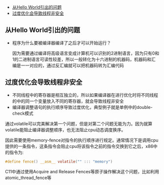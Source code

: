 <!-- TOC -->

- [从Hello World引出的问题](#%e4%bb%8ehello-world%e5%bc%95%e5%87%ba%e7%9a%84%e9%97%ae%e9%a2%98)
- [过度优化会导致线程非安全](#%e8%bf%87%e5%ba%a6%e4%bc%98%e5%8c%96%e4%bc%9a%e5%af%bc%e8%87%b4%e7%ba%bf%e7%a8%8b%e9%9d%9e%e5%ae%89%e5%85%a8)

<!-- /TOC -->

## 从Hello World引出的问题

- 程序为什么要被编译器编译了之后才可以开始运行？<p>
因为需要通过编译将高级语言变成计算机可以识别的2进制语言，因为只有0和1的二进制语言可读性较差，所以一般转化为十六进制的机器码，机器码和汇编是一一对应的，通过反汇编就可以把机器码转为汇编代码

## 过度优化会导致线程非安全

- 不同线程中的寄存器是相互独立的，所以如果编译器在进行优化时将不同线程的中的同一个变量放入不同的寄存器，就会导致线程非安全
- 编译器调整语句的执行顺序导致过度优化，典型例子就是单例中的double-check模式

通过volatile可以完美解决第一个问题，但是对第二个问题无能为力。因为就算volatile能阻止编译器调整顺序，也无法阻止cpu动态调度换序。

因此需要使用memory-fence对指令的执行顺序进行规定。通常情况下是调用cpu提供的一条指令，这条指令会阻止cpu将该指令之前的指令交换到它之后，x86中的指令为:

```c
#define fence() __asm__ volatile("" ::: "memory")
```

C11中通过使用Acquire and Release Fences等原子操作解决这个问题，比如利用atomic_thread_fence等


